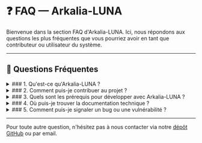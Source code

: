 # ❓ FAQ — Arkalia-LUNA

Bienvenue dans la section FAQ d'Arkalia-LUNA. Ici, nous répondons aux questions les plus fréquentes que vous pourriez avoir en tant que contributeur ou utilisateur du système.

---

## 🤔 Questions Fréquentes

<details>
<summary>### 1. Qu'est-ce qu'Arkalia-LUNA ?</summary>
Arkalia-LUNA est un système IA local, modulaire et auto-réflexif conçu pour fonctionner sans dépendance cloud, garantissant la souveraineté des données et la confidentialité des utilisateurs.
</details>

<details>
<summary>### 2. Comment puis-je contribuer au projet ?</summary>
Vous pouvez contribuer en soumettant des pull requests sur notre [dépôt GitHub](https://github.com/arkalia-luna-system/arkalia-luna-pro) ou en signalant des bugs et des suggestions d'amélioration.
</details>

<details>
<summary>### 3. Quels sont les prérequis pour développer avec Arkalia-LUNA ?</summary>
Assurez-vous d'avoir Python 3.10, Docker, et les dépendances listées dans `requirements.txt` installés sur votre machine.
</details>

<details>
<summary>### 4. Où puis-je trouver la documentation technique ?</summary>
La documentation technique est disponible sur notre site [GitHub Pages](https://arkalia-luna-system.github.io/arkalia-luna-pro/).
</details>

<details>
<summary>### 5. Comment puis-je signaler un bug ou une vulnérabilité ?</summary>
Veuillez signaler tout bug ou vulnérabilité via notre [dépôt GitHub](https://github.com/arkalia-luna-system/arkalia-luna-pro/issues) ou par email à support@arkalia-luna.com.
</details>

---

Pour toute autre question, n'hésitez pas à nous contacter via notre [dépôt GitHub](https://github.com/arkalia-luna-system/arkalia-luna-pro) ou par email.
